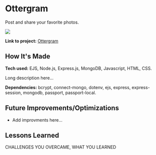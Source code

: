 # Ottergram

Post and share your favorite photos.

![](GIF)

**Link to project:** [Ottergram](URL)

## How It's Made

**Tech used:** EJS, Node.js, Express.js, MongoDB, Javascript, HTML, CSS.

Long description here...

**Dependencies:** bcrypt, connect-mongo, dotenv, ejs, express, express-session, mongodb, passport, passport-local.

## Future Improvements/Optimizations

- Add improvments here...

## Lessons Learned

CHALLENGES YOU OVERCAME, WHAT YOU LEARNED